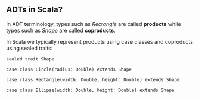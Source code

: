 ## ADTs in Scala?

In ADT terminology, types such as *Rectangle* are called **products** while types such as *Shape* are called **coproducts**.

In Scala we typically represent products using case classes and coproducts using sealed traits:

    sealed trait Shape
    
    case class Circle(radius: Double) extends Shape
    
    case class Rectangle(width: Double, height: Double) extends Shape
    
    case class Ellipse(width: Double, height: Double) extends Shape